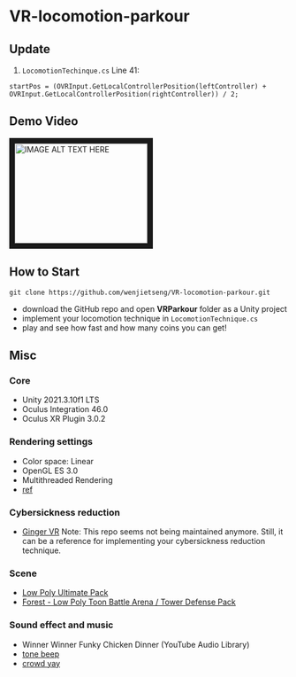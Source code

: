 # VR-locomotion-parkour

## Update

1. `LocomotionTechinque.cs` Line 41:

```{csharp}
startPos = (OVRInput.GetLocalControllerPosition(leftController) + OVRInput.GetLocalControllerPosition(rightController)) / 2;
```

## Demo Video

<a href="http://www.youtube.com/watch?feature=player_embedded&v=5s-vTwTFc7U
" target="_blank"><img src="http://img.youtube.com/vi/5s-vTwTFc7U/0.jpg" 
alt="IMAGE ALT TEXT HERE" width="240" height="180" border="10" /></a>

## How to Start

```{bash}
git clone https://github.com/wenjietseng/VR-locomotion-parkour.git
```

- download the GitHub repo and open __VRParkour__ folder as a Unity project
- implement your locomotion technique in `LocomotionTechnique.cs`
- play and see how fast and how many coins you can get!

## Misc

### Core

- Unity 2021.3.10f1 LTS
- Oculus Integration 46.0
- Oculus XR Plugin 3.0.2

### Rendering settings

- Color space: Linear
- OpenGL ES 3.0
- Multithreaded Rendering
- [ref](https://developer.oculus.com/documentation/unity/unity-conf-settings/#rendering-settings)

### Cybersickness reduction

- [Ginger VR](https://github.com/angsamuel/GingerVR) Note: This repo seems not being maintained anymore. Still, it can be a reference for implementing your cybersickness reduction technique.

### Scene

- [Low Poly Ultimate Pack](https://assetstore.unity.com/packages/3d/props/low-poly-ultimate-pack-54733)
- [Forest - Low Poly Toon Battle Arena / Tower Defense Pack](https://assetstore.unity.com/packages/3d/environments/forest-low-poly-toon-battle-arena-tower-defense-pack-100080)

### Sound effect and music

- Winner Winner Funky Chicken Dinner (YouTube Audio Library)
- [tone beep](https://freesound.org/people/pan14/sounds/263133/)
- [crowd yay](https://freesound.org/people/mlteenie/sounds/169233/)
